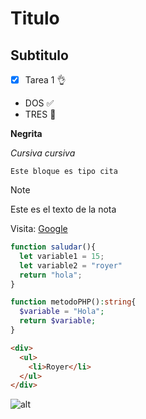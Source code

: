 # Titulo
## Subtitulo

- [x] Tarea 1 👌
- DOS ✅
- TRES 🤣


**Negrita**

*Cursiva* _cursiva_

```
Este bloque es tipo cita
```

> [!NOTE]
> Este es el texto de la nota

Visita: [Google](https://www.google.com)



```js
function saludar(){
  let variable1 = 15;
  let variable2 = "royer"
  return "hola";
}
```

```php
function metodoPHP():string{
  $variable = "Hola";
  return $variable;
}
```

```html
<div>
  <ul>
    <li>Royer</li>
  </ul>
</div>
```

![alt](https://e0.pxfuel.com/wallpapers/986/168/desktop-wallpaper-windows-10-minimal-minimalist-grey-blue-thumbnail.jpg)